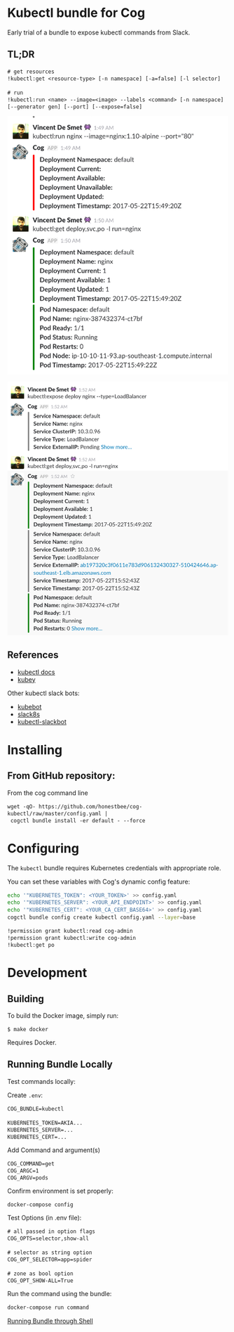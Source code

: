 # Kubectl bundle for Cog

Early trial of a bundle to expose kubectl commands from Slack.

## TL;DR

```
# get resources
!kubectl:get <resource-type> [-n namespace] [-a=false] [-l selector]

# run
!kubectl:run <name> --image=<image> --labels <command> [-n namespace] [--generator gen] [--port] [--expose=false]
```

![Image 1](pictures/img_01.png)

![Image 2](pictures/img_02.png)

## References

- [kubectl docs](https://kubernetes.io/docs/user-guide/kubectl-overview/)
- [kubey](https://github.com/bradrf/kubey)

Other kubectl slack bots:

- [kubebot](https://github.com/harbur/kubebot)
- [slack8s](https://github.com/ultimateboy/slack8s)
- [kubectl-slackbot](https://github.com/beeradb/kubectl-slackbot)

# Installing

## From GitHub repository:

From the cog command line

```
wget -qO- https://github.com/honestbee/cog-kubectl/raw/master/config.yaml |
 cogctl bundle install -er default - --force
```

# Configuring

The `kubectl` bundle requires Kubernetes credentials with appropriate role.

You can set these variables with Cog's dynamic config feature:

```bash
echo '"KUBERNETES_TOKEN": <YOUR_TOKEN>' >> config.yaml
echo '"KUBERNETES_SERVER": <YOUR_API_ENDPOINT>' >> config.yaml
echo '"KUBERNETES_CERT": <YOUR_CA_CERT_BASE64>' >> config.yaml
cogctl bundle config create kubectl config.yaml --layer=base
```

```
!permission grant kubectl:read cog-admin
!permission grant kubectl:write cog-admin
!kubectl:get po
```

# Development

## Building

To build the Docker image, simply run:

    $ make docker

Requires Docker.

## Running Bundle Locally

Test commands locally:

Create `.env`:
```
COG_BUNDLE=kubectl

KUBERNETES_TOKEN=AKIA...
KUBERNETES_SERVER=...
KUBERNETES_CERT=...
```

Add Command and argument(s)
```
COG_COMMAND=get
COG_ARGC=1
COG_ARGV=pods
```

Confirm environment is set properly:

```
docker-compose config
```

Test Options (in .env file):
```
# all passed in option flags
COG_OPTS=selector,show-all

# selector as string option
COG_OPT_SELECTOR=app=spider

# zone as bool option
COG_OPT_SHOW-ALL=True
```

Run the command using the bundle:
```bash
docker-compose run command
```

[Running Bundle through Shell](TEST.md)
